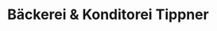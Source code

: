 ---
title: "Bäckerei & Konditorei Tippner"
url: /leipzig/baeckerei-und-konditorei-tippner/
shop: Bäckerei
---